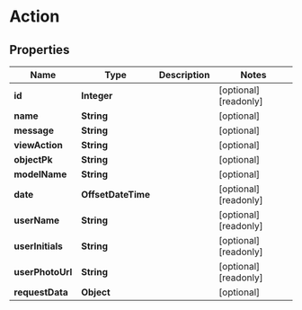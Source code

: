 

# Action


## Properties

| Name | Type | Description | Notes |
|------------ | ------------- | ------------- | -------------|
|**id** | **Integer** |  |  [optional] [readonly] |
|**name** | **String** |  |  [optional] |
|**message** | **String** |  |  [optional] |
|**viewAction** | **String** |  |  [optional] |
|**objectPk** | **String** |  |  [optional] |
|**modelName** | **String** |  |  [optional] |
|**date** | **OffsetDateTime** |  |  [optional] [readonly] |
|**userName** | **String** |  |  [optional] [readonly] |
|**userInitials** | **String** |  |  [optional] [readonly] |
|**userPhotoUrl** | **String** |  |  [optional] [readonly] |
|**requestData** | **Object** |  |  [optional] |



